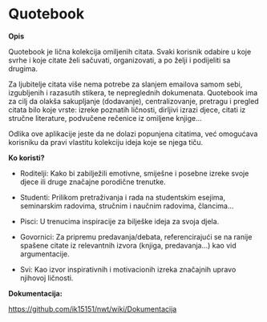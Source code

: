 # Quotebook

**Opis**

Quotebook je lična kolekcija omiljenih citata. 
Svaki korisnik odabire u koje svrhe i koje citate želi sačuvati, organizovati, a po želji i podijeliti sa drugima.

Za ljubitelje citata više nema potrebe za slanjem emailova samom sebi, izgubljenih i razasutih stikera, te nepreglednih dokumenata.
Quotebook ima za cilj da olakša sakupljanje (dodavanje), centralizovanje, pretragu i pregled citata bilo koje vrste: izreke poznatih ličnosti, dirljivi izrazi djece, citati iz stručne literature, podvučene rečenice iz omiljene knjige...

Odlika ove aplikacije jeste da ne dolazi popunjena citatima, već omogućava korisniku da pravi vlastitu kolekciju ideja koje se njega tiču.


**Ko koristi?**

- Roditelji: Kako bi zabilježili emotivne, smiješne i posebne izreke svoje djece ili druge značajne porodične trenutke.

- Studenti: Prilikom pretraživanja i rada na studentskim esejima, seminarskim radovima, stručnim i naučnim radovima, člancima...

- Pisci: U trenucima inspiracije za bilješke ideja za svoja djela.

- Govornici: Za pripremu predavanja/debata, referencirajući se na ranije spašene citate iz relevantnih izvora (knjiga, predavanja...) kao vid argumentacije.

- Svi: Kao izvor inspirativnih i motivacionih izreka značajnih upravo njihovoj ličnosti.


**Dokumentacija:**

https://github.com/ik15151/nwt/wiki/Dokumentacija


